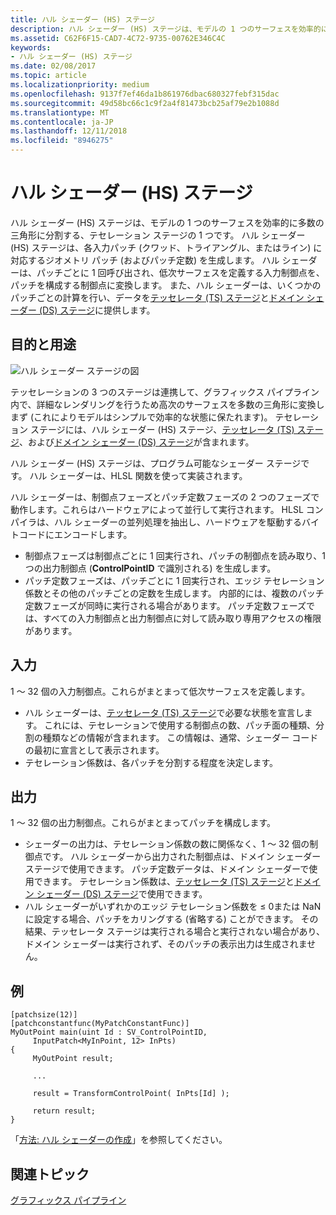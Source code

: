 ```yaml
---
title: ハル シェーダー (HS) ステージ
description: ハル シェーダー (HS) ステージは、モデルの 1 つのサーフェスを効率的に多数の三角形に分割する、テセレーション ステージの 1 つです。
ms.assetid: C62F6F15-CAD7-4C72-9735-00762E346C4C
keywords:
- ハル シェーダー (HS) ステージ
ms.date: 02/08/2017
ms.topic: article
ms.localizationpriority: medium
ms.openlocfilehash: 9137f7ef46da1b861976dbac680327febf315dac
ms.sourcegitcommit: 49d58bc66c1c9f2a4f81473bcb25af79e2b1088d
ms.translationtype: MT
ms.contentlocale: ja-JP
ms.lasthandoff: 12/11/2018
ms.locfileid: "8946275"
---
```

# <a name="hull-shader-hs-stage"></a>ハル シェーダー (HS) ステージ


ハル シェーダー (HS) ステージは、モデルの 1 つのサーフェスを効率的に多数の三角形に分割する、テセレーション ステージの 1 つです。 ハル シェーダー (HS) ステージは、各入力パッチ (クワッド、トライアングル、またはライン) に対応するジオメトリ パッチ (およびパッチ定数) を生成します。 ハル シェーダーは、パッチごとに 1 回呼び出され、低次サーフェスを定義する入力制御点を、パッチを構成する制御点に変換します。 また、ハル シェーダーは、いくつかのパッチごとの計算を行い、データを[テッセレータ (TS) ステージ](tessellator-stage--ts-.md)と[ドメイン シェーダー (DS) ステージ](domain-shader-stage--ds-.md)に提供します。

## <a name="span-idpurposeandusesspanspan-idpurposeandusesspanspan-idpurposeandusesspanpurpose-and-uses"></a><span id="Purpose_and_uses"></span><span id="purpose_and_uses"></span><span id="PURPOSE_AND_USES"></span>目的と用途


![ハル シェーダー ステージの図](images/d3d11-hull-shader.png)

テッセレーションの 3 つのステージは連携して、グラフィックス パイプライン内で、詳細なレンダリングを行うため高次のサーフェスを多数の三角形に変換しまず (これによりモデルはシンプルで効率的な状態に保たれます)。 テセレーション ステージには、ハル シェーダー (HS) ステージ、[テッセレータ (TS) ステージ](tessellator-stage--ts-.md)、および[ドメイン シェーダー (DS) ステージ](domain-shader-stage--ds-.md)が含まれます。

ハル シェーダー (HS) ステージは、プログラム可能なシェーダー ステージです。 ハル シェーダーは、HLSL 関数を使って実装されます。

ハル シェーダーは、制御点フェーズとパッチ定数フェーズの 2 つのフェーズで動作します。これらはハードウェアによって並行して実行されます。 HLSL コンパイラは、ハル シェーダーの並列処理を抽出し、ハードウェアを駆動するバイトコードにエンコードします。

-   制御点フェーズは制御点ごとに 1 回実行され、パッチの制御点を読み取り、1 つの出力制御点 (**ControlPointID** で識別される) を生成します。
-   パッチ定数フェーズは、パッチごとに 1 回実行され、エッジ テセレーション係数とその他のパッチごとの定数を生成します。 内部的には、複数のパッチ定数フェーズが同時に実行される場合があります。 パッチ定数フェーズでは、すべての入力制御点と出力制御点に対して読み取り専用アクセスの権限があります。

## <a name="span-idinputspanspan-idinputspanspan-idinputspaninput"></a><span id="Input"></span><span id="input"></span><span id="INPUT"></span>入力


1 ～ 32 個の入力制御点。これらがまとまって低次サーフェスを定義します。

-   ハル シェーダーは、[テッセレータ (TS) ステージ](tessellator-stage--ts-.md)で必要な状態を宣言します。 これには、テセレーションで使用する制御点の数、パッチ面の種類、分割の種類などの情報が含まれます。 この情報は、通常、シェーダー コードの最初に宣言として表示されます。
-   テセレーション係数は、各パッチを分割する程度を決定します。

## <a name="span-idoutputspanspan-idoutputspanspan-idoutputspanoutput"></a><span id="Output"></span><span id="output"></span><span id="OUTPUT"></span>出力


1 ～ 32 個の出力制御点。これらがまとまってパッチを構成します。

-   シェーダーの出力は、テセレーション係数の数に関係なく、1 ～ 32 個の制御点です。 ハル シェーダーから出力された制御点は、ドメイン シェーダー ステージで使用できます。 パッチ定数データは、ドメイン シェーダーで使用できます。 テセレーション係数は、[テッセレータ (TS) ステージ](tessellator-stage--ts-.md)と[ドメイン シェーダー (DS) ステージ](domain-shader-stage--ds-.md)で使用できます。
-   ハル シェーダーがいずれかのエッジ テセレーション係数を ≤ 0または NaN に設定する場合、パッチをカリングする (省略する) ことができます。 その結果、テッセレータ ステージは実行される場合と実行されない場合があり、ドメイン シェーダーは実行されず、そのパッチの表示出力は生成されません。

## <a name="span-idexamplespanspan-idexamplespanspan-idexamplespanexample"></a><span id="Example"></span><span id="example"></span><span id="EXAMPLE"></span>例


```
[patchsize(12)]
[patchconstantfunc(MyPatchConstantFunc)]
MyOutPoint main(uint Id : SV_ControlPointID,
     InputPatch<MyInPoint, 12> InPts)
{
     MyOutPoint result;
     
     ...
     
     result = TransformControlPoint( InPts[Id] );

     return result;
}
```

「[方法: ハル シェーダーの作成](https://msdn.microsoft.com/library/windows/desktop/ff476338)」を参照してください。

## <a name="span-idrelated-topicsspanrelated-topics"></a><span id="related-topics"></span>関連トピック


[グラフィックス パイプライン](graphics-pipeline.md)

 

 




